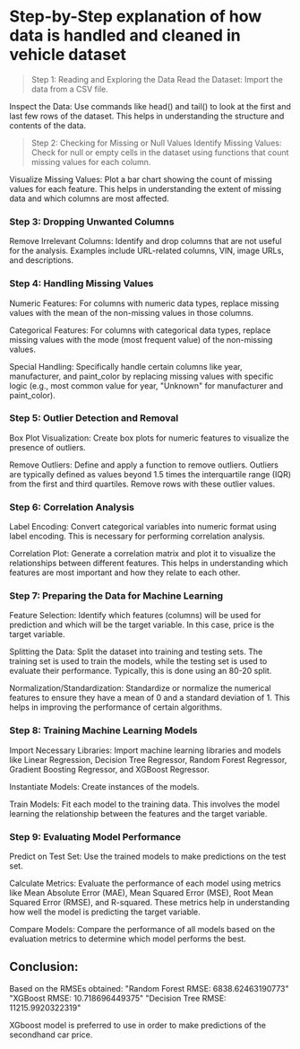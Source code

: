 # Step-by-Step explanation of how data is handled and cleaned in vehicle dataset

> Step 1: Reading and Exploring the Data
Read the Dataset: Import the data from a CSV file.

Inspect the Data: Use commands like head() and tail() to look at the first and last few rows of the dataset. This helps in understanding the structure and contents of the data.

> Step 2: Checking for Missing or Null Values
Identify Missing Values: Check for null or empty cells in the dataset using functions that count missing values for each column.

Visualize Missing Values: Plot a bar chart showing the count of missing values for each feature. This helps in understanding the extent of missing data and which columns are most affected.

### Step 3: Dropping Unwanted Columns
Remove Irrelevant Columns: Identify and drop columns that are not useful for the analysis. Examples include URL-related columns, VIN, image URLs, and descriptions.

### Step 4: Handling Missing Values
Numeric Features: For columns with numeric data types, replace missing values with the mean of the non-missing values in those columns.

Categorical Features: For columns with categorical data types, replace missing values with the mode (most frequent value) of the non-missing values.

Special Handling: Specifically handle certain columns like year, manufacturer, and paint_color by replacing missing values with specific logic (e.g., most common value for year, "Unknown" for manufacturer and paint_color).

### Step 5: Outlier Detection and Removal
Box Plot Visualization: Create box plots for numeric features to visualize the presence of outliers.

Remove Outliers: Define and apply a function to remove outliers. Outliers are typically defined as values beyond 1.5 times the interquartile range (IQR) from the first and third quartiles. Remove rows with these outlier values.

### Step 6: Correlation Analysis
Label Encoding: Convert categorical variables into numeric format using label encoding. This is necessary for performing correlation analysis.

Correlation Plot: Generate a correlation matrix and plot it to visualize the relationships between different features. This helps in understanding which features are most important and how they relate to each other.

### Step 7: Preparing the Data for Machine Learning
Feature Selection: Identify which features (columns) will be used for prediction and which will be the target variable. In this case, price is the target variable.

Splitting the Data: Split the dataset into training and testing sets. The training set is used to train the models, while the testing set is used to evaluate their performance. Typically, this is done using an 80-20 split.

Normalization/Standardization: Standardize or normalize the numerical features to ensure they have a mean of 0 and a standard deviation of 1. This helps in improving the performance of certain algorithms.

### Step 8: Training Machine Learning Models
Import Necessary Libraries: Import machine learning libraries and models like Linear Regression, Decision Tree Regressor, Random Forest Regressor, Gradient Boosting Regressor, and XGBoost Regressor.

Instantiate Models: Create instances of the models.

Train Models: Fit each model to the training data. This involves the model learning the relationship between the features and the target variable.

### Step 9: Evaluating Model Performance
Predict on Test Set: Use the trained models to make predictions on the test set.

Calculate Metrics: Evaluate the performance of each model using metrics like Mean Absolute Error (MAE), Mean Squared Error (MSE), Root Mean Squared Error (RMSE), and R-squared. These metrics help in understanding how well the model is predicting the target variable.

Compare Models: Compare the performance of all models based on the evaluation metrics to determine which model performs the best.

## Conclusion: 
Based on the RMSEs obtained:
"Random Forest RMSE: 6838.62463190773"
"XGBoost RMSE: 10.718696449375"
"Decision Tree RMSE: 11215.9920322319"

XGboost model is preferred to use in order to make predictions of the secondhand car price.
